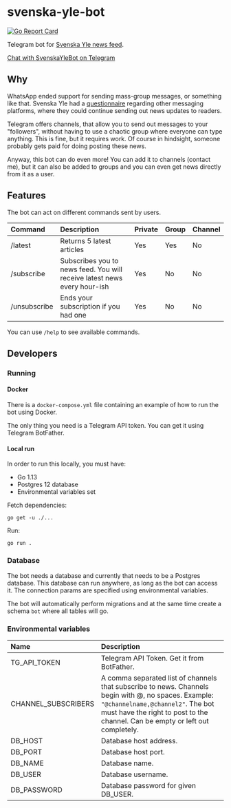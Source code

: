 # svenska-yle-bot

[![Go Report Card](https://goreportcard.com/badge/github.com/osoderholm/svenska-yle-bot)](https://goreportcard.com/report/github.com/osoderholm/svenska-yle-bot)

Telegram bot for [Svenska Yle news feed](https://svenska.yle.fi).

[Chat with SvenskaYleBot on Telegram](https://t.me/SvenskaYleBot)

## Why

WhatsApp ended support for sending mass-group messages, or something like that. 
Svenska Yle had a [questionnaire](https://svenska.yle.fi/artikel/2019/12/12/whatsapp-stoppade-grupputskicken-hjalp-oss-att-hitta-nya-satt-att-na-dig) regarding other messaging platforms, 
where they could continue sending out news updates to readers.

Telegram offers channels, that allow you to send out messages to your "followers", 
without having to use a chaotic group where everyone can type anything. 
This is fine, but it requires work. Of course in hindsight, someone probably gets paid for doing posting these news.

Anyway, this bot can do even more! You can add it to channels (contact me), 
but it can also be added to groups and you can even get news directly from it as a user.

## Features

The bot can act on different commands sent by users.

| Command | Description | Private | Group | Channel |
|:---------|:------------|---------|-------|---------|
| /latest | Returns 5 latest articles| Yes | Yes | No |
| /subscribe | Subscribes you to news feed. You will receive latest news every hour-ish | Yes | No | No |
| /unsubscribe | Ends your subscription if you had one | Yes | No | No |

You can use `/help` to see available commands.

## Developers

### Running

#### Docker

There is a `docker-compose.yml` file containing an example of how to run the bot using Docker.

The only thing you need is a Telegram API token. You can get it using Telegram BotFather.

#### Local run
In order to run this locally, you must have: 

* Go 1.13
* Postgres 12 database
* Environmental variables set

Fetch dependencies:

    go get -u ./...
    
Run:

    go run .

### Database

The bot needs a database and currently that needs to be a Postgres database. 
This database can run anywhere, as long as the bot can access it. 
The connection params are specified using environmental variables.

The bot will automatically perform migrations and at the same time create a schema `bot` where all tables will go.

### Environmental variables

| Name | Description |
|:-----|:------------|
| TG_API_TOKEN | Telegram API Token. Get it from BotFather. |
| CHANNEL_SUBSCRIBERS | A comma separated list of channels that subscribe to news. Channels begin with @, no spaces. Example: `"@channelname,@channel2"`. The bot must have the right to post to the channel. Can be empty or left out completely. |
| DB_HOST | Database host address. |
| DB_PORT | Database host port. |
| DB_NAME | Database name. |
| DB_USER | Database username. |
| DB_PASSWORD | Database password for given DB_USER. |    
